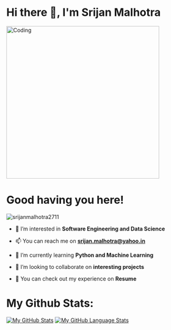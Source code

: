 <h1 align="left">Hi there 👋, I'm Srijan Malhotra</h1>

<img align="centre" alt="Coding" width="400" src="https://cdn.dribbble.com/users/1162077/screenshots/3848914/programmer.gif">

<h1 align="left">Good having you here!</h1> <p align="left"> <img src="https://komarev.com/ghpvc/?username=srijanmalhotra2711&label=Profile%20views&color=0e75b6&style=flat" alt="srijanmalhotra2711" /> </p>

- 👀 I’m interested in **Software Engineering and Data Science**

- 📫 You can reach me on **srijan.malhotra@yahoo.in**

- 🌱 I’m currently learning **Python and Machine Learning**

- 💞️ I’m looking to collaborate on **interesting projects**

- 📝 You can check out my experience on **Resume**

<h1 align="left">My Github Stats:</h1> 

[![My GitHub Stats](https://github-readme-stats.vercel.app/api/?username=srijanmalhotra2711&count_private=true&theme=tokyonight&showicons=true)]()
[![My GitHub Language Stats](https://github-readme-stats.vercel.app/api/top-langs/?username=srijanmalhotra2711&langs_count=5&theme=tokyonight)]()
